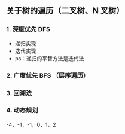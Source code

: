 ## 关于树的遍历（二叉树、N 叉树）

### 1. 深度优先 DFS

- 递归实现
- 迭代实现
- ps：递归的平替方法是迭代法

### 2. 广度优先 BFS （层序遍历）

### 3. 回溯法

### 4. 动态规划

-4，-1，-1，0，1，2
